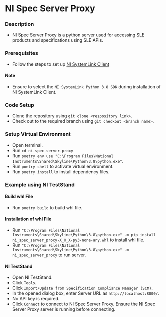 # NI Spec Server Proxy

### Description

- NI Spec Server Proxy is a python server used for accessing SLE products and specifications using SLE APIs.

### Prerequisites

- Follow the steps to set up [NI SystemLink Client](https://www.ni.com/docs/en-US/bundle/systemlink-enterprise/page/setting-up-systemlink-client.html#:~:text=Search%20for%20and%20install%20NI,which%20you%20want%20to%20connect)

#### Note

- Ensure to select the `NI SystemLink Python 3.8 SDK` during installation of NI SystemLink Client.

### Code Setup

- Clone the repository using `git clone <respository link>`.
- Check out to the required branch using `git checkout <branch name>`.

### Setup Virtual Environment

- Open terminal.
- Run `cd ni-spec-server-proxy`
- Run `poetry env use "C:\Program Files\National Instruments\Shared\Skyline\Python\3.8\python.exe"`.
- Run `poetry shell` to activate virtual environment.
- Run `poetry install` to install dependency files.

### Example using NI TestStand

#### Build whl File

- Run `poetry build` to build whl file.

#### Installation of whl File

- Run `"C:\Program Files\National Instruments\Shared\Skyline\Python\3.8\python.exe" -m pip install ni_spec_server_proxy-X_X_X-py3-none-any.whl` to install whl file.
- Run `"C:\Program Files\National Instruments\Shared\Skyline\Python\3.8\python.exe" -m ni_spec_server_proxy` to run server.

#### NI TestStand

- Open NI TestStand.
- Click `Tools`.
- Click `Import/Update from Specification Compliance Manager (SCM)`.
- In the opened dialog box, enter Server URL as `http://localhost:8000/`.
- No API key is required.
- Click `Connect` to connect to NI Spec Server Proxy. Ensure the NI Spec Server Proxy server is running before connecting.
